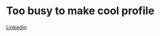 # Too busy to make cool profile

[Linkedin ](https://www.linkedin.com/in/edu-borrego-subirada/)

<!---
Edu-BS/Edu-BS is a ✨ special ✨ repository because its `README.md` (this file) appears on your GitHub profile.
You can click the Preview link to take a look at your changes.
--->
